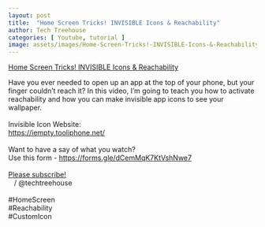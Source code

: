 ```yaml
---
layout: post
title:  "Home Screen Tricks! INVISIBLE Icons & Reachability"
author: Tech Treehouse
categories: [ Youtube, tutorial ]
image: assets/images/Home-Screen-Tricks!-INVISIBLE-Icons-&-Reachability.jpg
---
```


[Home Screen Tricks! INVISIBLE Icons & Reachability](https://youtube.com/watch?v=rSKJIzOFpfo)

Have you ever needed to open up an app at the top of your phone, but your finger couldn’t reach it? In this video, I’m going to teach you how to activate reachability and how you can make invisible app icons to see your wallpaper.<br><br>Invisible Icon Website:<br>https://iempty.tooliphone.net/<br><br>Want to have a say of what you watch?<br>Use this form - https://forms.gle/dCemMqK7KtVshNwe7<br><br>[Please subscribe!](https://youtube.com/techtreehouse/?sub_confirmation=1)<br>   / @techtreehouse  <br><br>#HomeScreen<br>#Reachability<br>#CustomIcon
